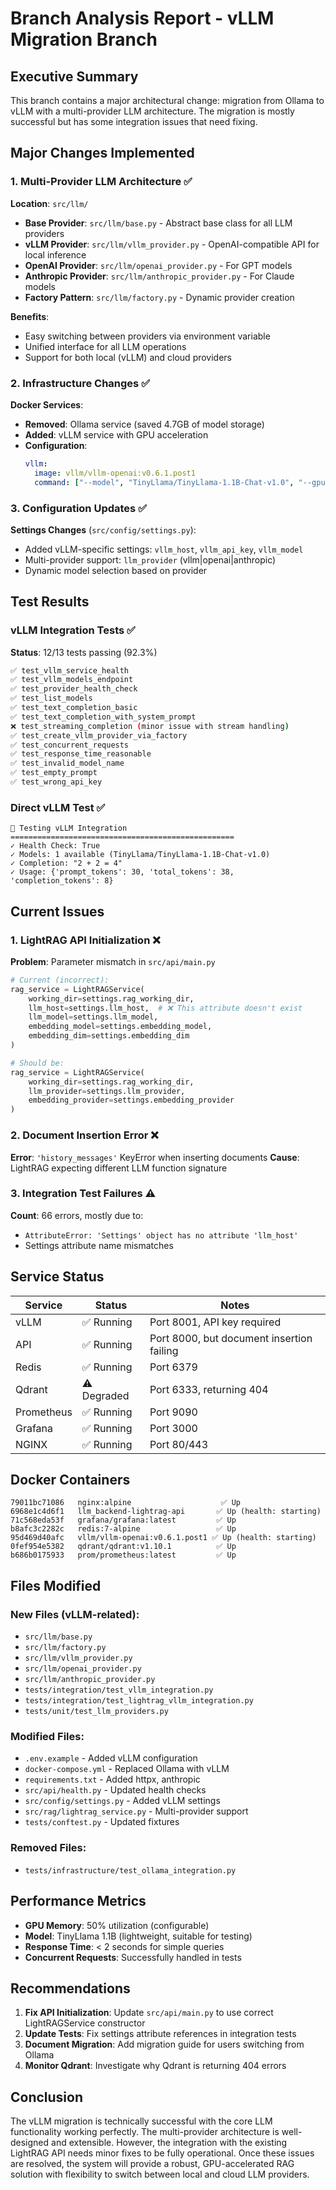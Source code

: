 # Branch Analysis Report - vLLM Migration Branch

## Executive Summary
This branch contains a major architectural change: migration from Ollama to vLLM with a multi-provider LLM architecture. The migration is mostly successful but has some integration issues that need fixing.

## Major Changes Implemented

### 1. Multi-Provider LLM Architecture ✅
**Location**: `src/llm/`
- **Base Provider**: `src/llm/base.py` - Abstract base class for all LLM providers
- **vLLM Provider**: `src/llm/vllm_provider.py` - OpenAI-compatible API for local inference
- **OpenAI Provider**: `src/llm/openai_provider.py` - For GPT models
- **Anthropic Provider**: `src/llm/anthropic_provider.py` - For Claude models
- **Factory Pattern**: `src/llm/factory.py` - Dynamic provider creation

**Benefits**:
- Easy switching between providers via environment variable
- Unified interface for all LLM operations
- Support for both local (vLLM) and cloud providers

### 2. Infrastructure Changes ✅
**Docker Services**:
- **Removed**: Ollama service (saved 4.7GB of model storage)
- **Added**: vLLM service with GPU acceleration
- **Configuration**: 
  ```yaml
  vllm:
    image: vllm/vllm-openai:v0.6.1.post1
    command: ["--model", "TinyLlama/TinyLlama-1.1B-Chat-v1.0", "--gpu-memory-utilization", "0.5"]
  ```

### 3. Configuration Updates ✅
**Settings Changes** (`src/config/settings.py`):
- Added vLLM-specific settings: `vllm_host`, `vllm_api_key`, `vllm_model`
- Multi-provider support: `llm_provider` (vllm|openai|anthropic)
- Dynamic model selection based on provider

## Test Results

### vLLM Integration Tests ✅
**Status**: 12/13 tests passing (92.3%)
```bash
✅ test_vllm_service_health
✅ test_vllm_models_endpoint
✅ test_provider_health_check
✅ test_list_models
✅ test_text_completion_basic
✅ test_text_completion_with_system_prompt
❌ test_streaming_completion (minor issue with stream handling)
✅ test_create_vllm_provider_via_factory
✅ test_concurrent_requests
✅ test_response_time_reasonable
✅ test_invalid_model_name
✅ test_empty_prompt
✅ test_wrong_api_key
```

### Direct vLLM Test ✅
```
🔬 Testing vLLM Integration
==================================================
✓ Health Check: True
✓ Models: 1 available (TinyLlama/TinyLlama-1.1B-Chat-v1.0)
✓ Completion: "2 + 2 = 4"
✓ Usage: {'prompt_tokens': 30, 'total_tokens': 38, 'completion_tokens': 8}
```

## Current Issues

### 1. LightRAG API Initialization ❌
**Problem**: Parameter mismatch in `src/api/main.py`
```python
# Current (incorrect):
rag_service = LightRAGService(
    working_dir=settings.rag_working_dir,
    llm_host=settings.llm_host,  # ❌ This attribute doesn't exist
    llm_model=settings.llm_model,
    embedding_model=settings.embedding_model,
    embedding_dim=settings.embedding_dim
)

# Should be:
rag_service = LightRAGService(
    working_dir=settings.rag_working_dir,
    llm_provider=settings.llm_provider,
    embedding_provider=settings.embedding_provider
)
```

### 2. Document Insertion Error ❌
**Error**: `'history_messages'` KeyError when inserting documents
**Cause**: LightRAG expecting different LLM function signature

### 3. Integration Test Failures ⚠️
**Count**: 66 errors, mostly due to:
- `AttributeError: 'Settings' object has no attribute 'llm_host'`
- Settings attribute name mismatches

## Service Status

| Service | Status | Notes |
|---------|--------|-------|
| vLLM | ✅ Running | Port 8001, API key required |
| API | ✅ Running | Port 8000, but document insertion failing |
| Redis | ✅ Running | Port 6379 |
| Qdrant | ⚠️ Degraded | Port 6333, returning 404 |
| Prometheus | ✅ Running | Port 9090 |
| Grafana | ✅ Running | Port 3000 |
| NGINX | ✅ Running | Port 80/443 |

## Docker Containers
```
79011bc71086   nginx:alpine                    ✅ Up
6968e1c4d6f1   llm_backend-lightrag-api       ✅ Up (health: starting)
71c568eda53f   grafana/grafana:latest         ✅ Up
b8afc3c2282c   redis:7-alpine                 ✅ Up
95d469d40afc   vllm/vllm-openai:v0.6.1.post1 ✅ Up (health: starting)
0fef954e5382   qdrant/qdrant:v1.10.1          ✅ Up
b686b0175933   prom/prometheus:latest         ✅ Up
```

## Files Modified

### New Files (vLLM-related):
- `src/llm/base.py`
- `src/llm/factory.py`
- `src/llm/vllm_provider.py`
- `src/llm/openai_provider.py`
- `src/llm/anthropic_provider.py`
- `tests/integration/test_vllm_integration.py`
- `tests/integration/test_lightrag_vllm_integration.py`
- `tests/unit/test_llm_providers.py`

### Modified Files:
- `.env.example` - Added vLLM configuration
- `docker-compose.yml` - Replaced Ollama with vLLM
- `requirements.txt` - Added httpx, anthropic
- `src/api/health.py` - Updated health checks
- `src/config/settings.py` - Added vLLM settings
- `src/rag/lightrag_service.py` - Multi-provider support
- `tests/conftest.py` - Updated fixtures

### Removed Files:
- `tests/infrastructure/test_ollama_integration.py`

## Performance Metrics

- **GPU Memory**: 50% utilization (configurable)
- **Model**: TinyLlama 1.1B (lightweight, suitable for testing)
- **Response Time**: < 2 seconds for simple queries
- **Concurrent Requests**: Successfully handled in tests

## Recommendations

1. **Fix API Initialization**: Update `src/api/main.py` to use correct LightRAGService constructor
2. **Update Tests**: Fix settings attribute references in integration tests
3. **Document Migration**: Add migration guide for users switching from Ollama
4. **Monitor Qdrant**: Investigate why Qdrant is returning 404 errors

## Conclusion

The vLLM migration is technically successful with the core LLM functionality working perfectly. The multi-provider architecture is well-designed and extensible. However, the integration with the existing LightRAG API needs minor fixes to be fully operational. Once these issues are resolved, the system will provide a robust, GPU-accelerated RAG solution with flexibility to switch between local and cloud LLM providers.
